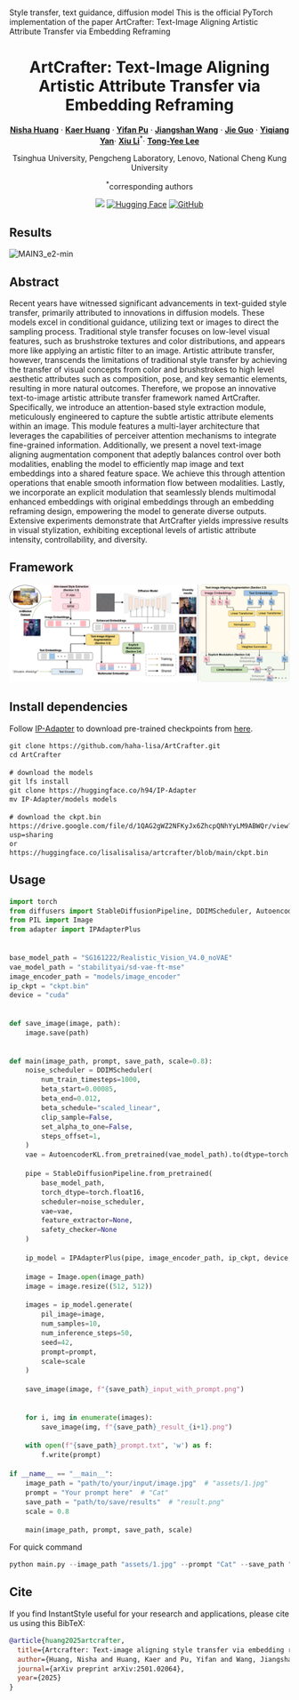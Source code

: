 # 
Style transfer, text guidance, diffusion model
This is the official PyTorch implementation of the paper ArtCrafter: Text-Image Aligning Artistic Attribute Transfer via Embedding Reframing

<div align="center">
<h1>ArtCrafter: Text-Image Aligning Artistic Attribute Transfer via Embedding Reframing</h1>

[**Nisha Huang**](https://scholar.google.com/citations?user=wTmPkSsAAAAJ&hl=en) · [**Kaer Huang**](https://carlhuangnuc.github.io/) · [**Yifan Pu**](https://scholar.google.com/citations?user=oM9rnYQAAAAJ&hl=en&authuser=2) · [**Jiangshan Wang**](https://github.com/wangjiangshan0725) · [**Jie Guo**](https://scholar.google.com.hk/citations?user=hqLytuEAAAAJ&hl=zh-CN) · [**Yiqiang Yan**](https://scholar.google.com/citations?user=p6q5mOkAAAAJ&hl=en)· [**Xiu Li**](https://scholar.google.com/citations?user=Xrh1OIUAAAAJ)<sup>*</sup>· [**Tong-Yee Lee**](http://graphics.csie.ncku.edu.tw/Tony/tony.htm)

Tsinghua University, Pengcheng Laboratory, Lenovo, National Cheng Kung University

<sup>*</sup>corresponding authors

<a href='https://arxiv.org/abs/2501.02064'><img src='https://img.shields.io/badge/Paper-Arxiv-red'></a>
[![Hugging Face](https://img.shields.io/badge/%F0%9F%A4%97%20Hugging%20Face-Space-red)](https://huggingface.co/lisalisalisa/artcrafter)
[![GitHub](https://img.shields.io/github/stars/haha-lisa/ArtCrafter?style=social)](https://github.com/haha-lisa/ArtCrafter)

</div>


## Results
![MAIN3_e2-min](https://github.com/haha-lisa/ArtCrafter/blob/main/images/teaser.png)

## Abstract
Recent years have witnessed significant advancements in text-guided style transfer, primarily attributed to innovations in diffusion models. These models excel in conditional guidance, utilizing text or images to direct the sampling process. Traditional style transfer focuses on low-level visual features, such as brushstroke textures and color distributions, and appears more like applying an artistic filter to an image. Artistic attribute transfer, however, transcends the limitations of traditional style transfer by achieving the transfer of visual concepts from color and brushstrokes to high level aesthetic attributes such as composition, pose, and key semantic elements, resulting in more natural outcomes. Therefore, we propose an innovative text-to-image artistic attribute transfer framework named ArtCrafter. Specifically, we introduce an attention-based style extraction module, meticulously engineered to capture the subtle artistic attribute elements within an image. This module features a multi-layer architecture that leverages the capabilities of perceiver attention mechanisms to integrate fine-grained information. Additionally, we present a novel text-image aligning augmentation component that adeptly balances control over both modalities, enabling the model to efficiently map image and text embeddings into a shared feature space. We achieve this through attention operations that enable smooth information flow between modalities. Lastly, we incorporate an explicit modulation that seamlessly blends multimodal enhanced embeddings with original embeddings through an embedding reframing design, empowering the model to generate diverse outputs. Extensive experiments demonstrate that ArtCrafter yields impressive results in visual stylization, exhibiting exceptional levels of artistic attribute intensity, controllability, and diversity. 

## Framework
![MAIN3_e2-min](https://github.com/haha-lisa/ArtCrafter/blob/main/images/3pipeline_00.png)

## Install dependencies

Follow [IP-Adapter](https://github.com/tencent-ailab/IP-Adapter?tab=readme-ov-file#download-models) to download pre-trained checkpoints from [here](https://huggingface.co/h94/IP-Adapter).

```
git clone https://github.com/haha-lisa/ArtCrafter.git
cd ArtCrafter

# download the models
git lfs install
git clone https://huggingface.co/h94/IP-Adapter
mv IP-Adapter/models models

# download the ckpt.bin
https://drive.google.com/file/d/1QAG2gWZ2NFKyJx6ZhcpQNhYyLM9ABWQr/view?usp=sharing
or
https://huggingface.co/lisalisalisa/artcrafter/blob/main/ckpt.bin
```


## Usage
```python
import torch
from diffusers import StableDiffusionPipeline, DDIMScheduler, AutoencoderKL
from PIL import Image
from adapter import IPAdapterPlus


base_model_path = "SG161222/Realistic_Vision_V4.0_noVAE"
vae_model_path = "stabilityai/sd-vae-ft-mse"
image_encoder_path = "models/image_encoder"
ip_ckpt = "ckpt.bin"
device = "cuda"


def save_image(image, path):
    image.save(path)


def main(image_path, prompt, save_path, scale=0.8):
    noise_scheduler = DDIMScheduler(
        num_train_timesteps=1000,
        beta_start=0.00085,
        beta_end=0.012,
        beta_schedule="scaled_linear",
        clip_sample=False,
        set_alpha_to_one=False,
        steps_offset=1,
    )
    vae = AutoencoderKL.from_pretrained(vae_model_path).to(dtype=torch.float16)

    pipe = StableDiffusionPipeline.from_pretrained(
        base_model_path,
        torch_dtype=torch.float16,
        scheduler=noise_scheduler,
        vae=vae,
        feature_extractor=None,
        safety_checker=None
    )

    ip_model = IPAdapterPlus(pipe, image_encoder_path, ip_ckpt, device, num_tokens=16)

    image = Image.open(image_path)
    image = image.resize((512, 512))

    images = ip_model.generate(
        pil_image=image,
        num_samples=10,
        num_inference_steps=50,
        seed=42,
        prompt=prompt,
        scale=scale  
    )

    save_image(image, f"{save_path}_input_with_prompt.png")


    for i, img in enumerate(images):
        save_image(img, f"{save_path}_result_{i+1}.png")

    with open(f"{save_path}_prompt.txt", 'w') as f:
        f.write(prompt)

if __name__ == "__main__":
    image_path = "path/to/your/input/image.jpg"  # "assets/1.jpg"
    prompt = "Your prompt here"  # "Cat"
    save_path = "path/to/save/results"  # "result.png"
    scale = 0.8  

    main(image_path, prompt, save_path, scale)
```

For quick command
```python
python main.py --image_path "assets/1.jpg" --prompt "Cat" --save_path "result.png"
```


## Cite
If you find InstantStyle useful for your research and applications, please cite us using this BibTeX:

```bibtex
@article{huang2025artcrafter,
  title={Artcrafter: Text-image aligning style transfer via embedding reframing},
  author={Huang, Nisha and Huang, Kaer and Pu, Yifan and Wang, Jiangshan and Guo, Jie and Yan, Yiqiang and Li, Xiu and Lee, Tong-Yee},
  journal={arXiv preprint arXiv:2501.02064},
  year={2025}
}

```
